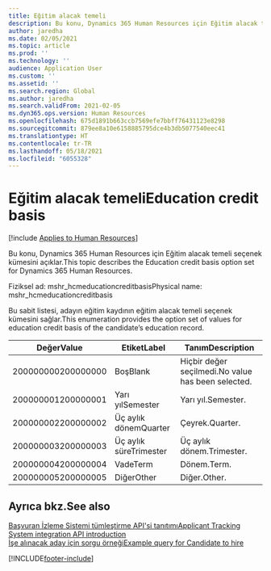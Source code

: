 ```yaml
---
title: Eğitim alacak temeli
description: Bu konu, Dynamics 365 Human Resources için Eğitim alacak temeli seçenek kümesini açıklar.
author: jaredha
ms.date: 02/05/2021
ms.topic: article
ms.prod: ''
ms.technology: ''
audience: Application User
ms.custom: ''
ms.assetid: ''
ms.search.region: Global
ms.author: jaredha
ms.search.validFrom: 2021-02-05
ms.dyn365.ops.version: Human Resources
ms.openlocfilehash: 675d1891b663ccb7569efe7bbff76431123e8298
ms.sourcegitcommit: 879ee8a10e6158885795dce4b3db5077540eec41
ms.translationtype: HT
ms.contentlocale: tr-TR
ms.lasthandoff: 05/18/2021
ms.locfileid: "6055328"
---
```

# <a name="education-credit-basis"></a><span data-ttu-id="d5536-103">Eğitim alacak temeli</span><span class="sxs-lookup"><span data-stu-id="d5536-103">Education credit basis</span></span>

[!include [Applies to Human Resources](../includes/applies-to-hr.md)]

<span data-ttu-id="d5536-104">Bu konu, Dynamics 365 Human Resources için Eğitim alacak temeli seçenek kümesini açıklar.</span><span class="sxs-lookup"><span data-stu-id="d5536-104">This topic describes the Education credit basis option set for Dynamics 365 Human Resources.</span></span>

<span data-ttu-id="d5536-105">Fiziksel ad: mshr_hcmeducationcreditbasis</span><span class="sxs-lookup"><span data-stu-id="d5536-105">Physical name: mshr_hcmeducationcreditbasis</span></span>

<span data-ttu-id="d5536-106">Bu sabit listesi, adayın eğitim kaydının eğitim alacak temeli seçenek kümesini sağlar.</span><span class="sxs-lookup"><span data-stu-id="d5536-106">This enumeration provides the option set of values for education credit basis of the candidate’s education record.</span></span>

| <span data-ttu-id="d5536-107">Değer</span><span class="sxs-lookup"><span data-stu-id="d5536-107">Value</span></span> | <span data-ttu-id="d5536-108">Etiket</span><span class="sxs-lookup"><span data-stu-id="d5536-108">Label</span></span> | <span data-ttu-id="d5536-109">Tanım</span><span class="sxs-lookup"><span data-stu-id="d5536-109">Description</span></span> |
| --- | --- | --- |
| <span data-ttu-id="d5536-110">200000000</span><span class="sxs-lookup"><span data-stu-id="d5536-110">200000000</span></span> | <span data-ttu-id="d5536-111">Boş</span><span class="sxs-lookup"><span data-stu-id="d5536-111">Blank</span></span> | <span data-ttu-id="d5536-112">Hiçbir değer seçilmedi.</span><span class="sxs-lookup"><span data-stu-id="d5536-112">No value has been selected.</span></span> |
| <span data-ttu-id="d5536-113">200000001</span><span class="sxs-lookup"><span data-stu-id="d5536-113">200000001</span></span> | <span data-ttu-id="d5536-114">Yarı yıl</span><span class="sxs-lookup"><span data-stu-id="d5536-114">Semester</span></span> | <span data-ttu-id="d5536-115">Yarı yıl.</span><span class="sxs-lookup"><span data-stu-id="d5536-115">Semester.</span></span> |
| <span data-ttu-id="d5536-116">200000002</span><span class="sxs-lookup"><span data-stu-id="d5536-116">200000002</span></span> | <span data-ttu-id="d5536-117">Üç aylık dönem</span><span class="sxs-lookup"><span data-stu-id="d5536-117">Quarter</span></span> | <span data-ttu-id="d5536-118">Çeyrek.</span><span class="sxs-lookup"><span data-stu-id="d5536-118">Quarter.</span></span> |
| <span data-ttu-id="d5536-119">200000003</span><span class="sxs-lookup"><span data-stu-id="d5536-119">200000003</span></span> | <span data-ttu-id="d5536-120">Üç aylık süre</span><span class="sxs-lookup"><span data-stu-id="d5536-120">Trimester</span></span> | <span data-ttu-id="d5536-121">Üç aylık dönem.</span><span class="sxs-lookup"><span data-stu-id="d5536-121">Trimester.</span></span> |
| <span data-ttu-id="d5536-122">200000004</span><span class="sxs-lookup"><span data-stu-id="d5536-122">200000004</span></span> | <span data-ttu-id="d5536-123">Vade</span><span class="sxs-lookup"><span data-stu-id="d5536-123">Term</span></span> | <span data-ttu-id="d5536-124">Dönem.</span><span class="sxs-lookup"><span data-stu-id="d5536-124">Term.</span></span> |
| <span data-ttu-id="d5536-125">200000005</span><span class="sxs-lookup"><span data-stu-id="d5536-125">200000005</span></span> | <span data-ttu-id="d5536-126">Diğer</span><span class="sxs-lookup"><span data-stu-id="d5536-126">Other</span></span> | <span data-ttu-id="d5536-127">Diğer.</span><span class="sxs-lookup"><span data-stu-id="d5536-127">Other.</span></span> |

## <a name="see-also"></a><span data-ttu-id="d5536-128">Ayrıca bkz.</span><span class="sxs-lookup"><span data-stu-id="d5536-128">See also</span></span>

[<span data-ttu-id="d5536-129">Başvuran İzleme Sistemi tümleştirme API'si tanıtımı</span><span class="sxs-lookup"><span data-stu-id="d5536-129">Applicant Tracking System integration API introduction</span></span>](hr-admin-integration-ats-api-introduction.md)<br>
[<span data-ttu-id="d5536-130">İşe alınacak aday için sorgu örneği</span><span class="sxs-lookup"><span data-stu-id="d5536-130">Example query for Candidate to hire</span></span>](hr-admin-integration-ats-api-candidate-to-hire-example-query.md)



[!INCLUDE[footer-include](../includes/footer-banner.md)]